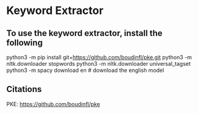 # Keyword Extractor

## To use the keyword extractor, install the following
python3 -m pip install git+https://github.com/boudinfl/pke.git
python3 -m nltk.downloader stopwords
python3 -m nltk.downloader universal_tagset
python3 -m spacy download en # download the english model

## Citations
PKE: https://github.com/boudinfl/pke